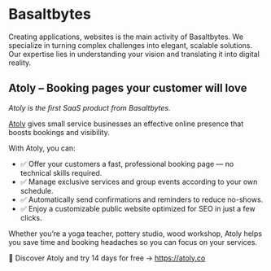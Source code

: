 # Basaltbytes

Creating applications, websites is the main activity of Basaltbytes. We specialize in turning complex challenges into elegant, scalable solutions. Our expertise lies in understanding your vision and translating it into digital reality.

## Atoly – Booking pages your customer will love

_Atoly is the first SaaS product from Basaltbytes._

[Atoly](https://atoly.co) gives small service businesses an effective online presence that boosts bookings and visibility.

With Atoly, you can:

- ✅ Offer your customers a fast, professional booking page — no technical skills required.
- ✅ Manage exclusive services and group events according to your own schedule.
- ✅ Automatically send confirmations and reminders to reduce no-shows.
- ✅ Enjoy a customizable public website optimized for SEO in just a few clicks.

Whether you’re a yoga teacher, pottery studio, wood workshop, Atoly helps you save time and booking headaches so you can focus on
your services.

🚀 Discover Atoly and try 14 days for free → https://atoly.co
